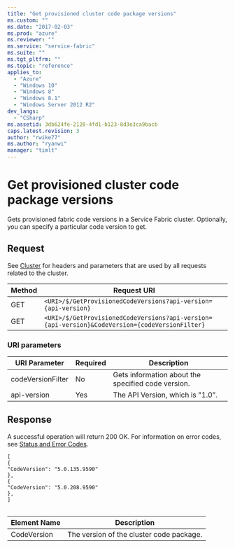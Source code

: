 ```yaml
---
title: "Get provisioned cluster code package versions"
ms.custom: ""
ms.date: "2017-02-03"
ms.prod: "azure"
ms.reviewer: ""
ms.service: "service-fabric"
ms.suite: ""
ms.tgt_pltfrm: ""
ms.topic: "reference"
applies_to: 
  - "Azure"
  - "Windows 10"
  - "Windows 8"
  - "Windows 8.1"
  - "Windows Server 2012 R2"
dev_langs: 
  - "CSharp"
ms.assetid: 3db624fe-2120-4fd1-b123-8d3e3ca9bacb
caps.latest.revision: 3
author: "rwike77"
ms.author: "ryanwi"
manager: "timlt"
---
```

# Get provisioned cluster code package versions
Gets provisioned fabric code versions in a Service Fabric cluster. Optionally, you can specify a particular code version to get.  
  
## Request  
 See [Cluster](cluster.md) for headers and parameters that are used by all requests related to the cluster.  
  
|Method|Request URI|  
|------------|-----------------|  
|GET|`<URI>/$/GetProvisionedCodeVersions?api-version={api-version}`|  
|GET|`<URI>/$/GetProvisionedCodeVersions?api-version={api-version}&CodeVersion={codeVersionFilter}`|  
  
### URI parameters  
  
|URI Parameter|Required|Description|  
|-------------------|--------------|-----------------|  
|codeVersionFilter|No|Gets information about the specified code version.|  
|api-version|Yes|The API Version, which is "1.0”.|  
  
## Response  
 A successful operation will return 200 OK. For information on error codes, see [Status and Error Codes](status-and-error-codes1.md).  
  
```  
[  
{  
"CodeVersion": "5.0.135.9590"   
},  
{  
"CodeVersion": "5.0.208.9590"   
},  
]  
  
```  
  
|Element Name|Description|  
|------------------|-----------------|  
|CodeVersion|The version of the cluster code package.|